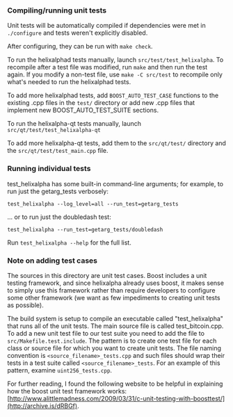 ### Compiling/running unit tests

Unit tests will be automatically compiled if dependencies were met in `./configure`
and tests weren't explicitly disabled.

After configuring, they can be run with `make check`.

To run the helixalphad tests manually, launch `src/test/test_helixalpha`. To recompile
after a test file was modified, run `make` and then run the test again. If you
modify a non-test file, use `make -C src/test` to recompile only what's needed
to run the helixalphad tests.

To add more helixalphad tests, add `BOOST_AUTO_TEST_CASE` functions to the existing
.cpp files in the `test/` directory or add new .cpp files that
implement new BOOST_AUTO_TEST_SUITE sections.

To run the helixalpha-qt tests manually, launch `src/qt/test/test_helixalpha-qt`

To add more helixalpha-qt tests, add them to the `src/qt/test/` directory and
the `src/qt/test/test_main.cpp` file.

### Running individual tests

test_helixalpha has some built-in command-line arguments; for
example, to run just the getarg_tests verbosely:

    test_helixalpha --log_level=all --run_test=getarg_tests

... or to run just the doubledash test:

    test_helixalpha --run_test=getarg_tests/doubledash

Run `test_helixalpha --help` for the full list.

### Note on adding test cases

The sources in this directory are unit test cases.  Boost includes a
unit testing framework, and since helixalpha already uses boost, it makes
sense to simply use this framework rather than require developers to
configure some other framework (we want as few impediments to creating
unit tests as possible).

The build system is setup to compile an executable called "test_helixalpha"
that runs all of the unit tests.  The main source file is called
test_bitcoin.cpp. To add a new unit test file to our test suite you need
to add the file to `src/Makefile.test.include`. The pattern is to create
one test file for each class or source file for which you want to create
unit tests.  The file naming convention is `<source_filename>_tests.cpp`
and such files should wrap their tests in a test suite
called `<source_filename>_tests`. For an example of this pattern,
examine `uint256_tests.cpp`.

For further reading, I found the following website to be helpful in
explaining how the boost unit test framework works:
[http://www.alittlemadness.com/2009/03/31/c-unit-testing-with-boosttest/](http://archive.is/dRBGf).
